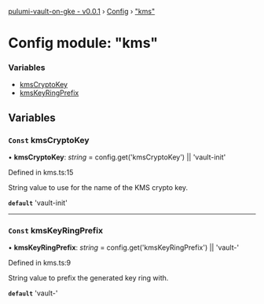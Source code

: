 [pulumi-vault-on-gke - v0.0.1](../../README.md) › [Config](../README.md) › ["kms"](_kms_.md)

# Config module: "kms"

### Variables

* [kmsCryptoKey](_kms_.md#const-kmscryptokey)
* [kmsKeyRingPrefix](_kms_.md#const-kmskeyringprefix)

## Variables

### `Const` kmsCryptoKey

• **kmsCryptoKey**: *string* = config.get('kmsCryptoKey') || 'vault-init'

Defined in kms.ts:15

String value to use for the name of the KMS crypto key.

**`default`** 'vault-init'

___

### `Const` kmsKeyRingPrefix

• **kmsKeyRingPrefix**: *string* = config.get('kmsKeyRingPrefix') || 'vault-'

Defined in kms.ts:9

String value to prefix the generated key ring with.

**`default`** 'vault-'
